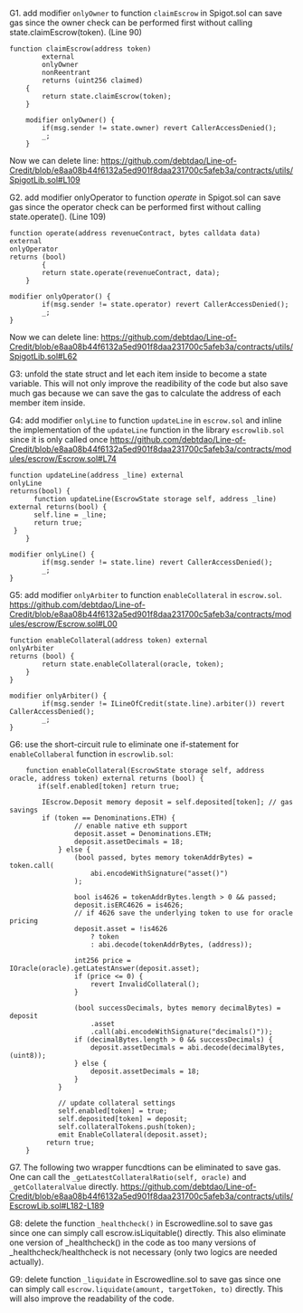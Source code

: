 G1. add modifier ``onlyOwner`` to   function ``claimEscrow`` in Spigot.sol can save gas since the owner check can be performed first without calling state.claimEscrow(token). (Line 90)
```
function claimEscrow(address token)
        external
        onlyOwner
        nonReentrant
        returns (uint256 claimed) 
    {
        return state.claimEscrow(token);
    }

    modifier onlyOwner() {
        if(msg.sender != state.owner) revert CallerAccessDenied();
        _;
    }
```
Now we can delete line: 
https://github.com/debtdao/Line-of-Credit/blob/e8aa08b44f6132a5ed901f8daa231700c5afeb3a/contracts/utils/SpigotLib.sol#L109

G2. add modifier onlyOperator to   function *operate* in Spigot.sol can save gas since the operator check can be performed first without calling state.operate(). (Line 109)
```
function operate(address revenueContract, bytes calldata data) external         
onlyOperator 
returns (bool)
        {
        return state.operate(revenueContract, data);
    }

modifier onlyOperator() {
        if(msg.sender != state.operator) revert CallerAccessDenied();
        _;
}
```
Now we can delete line: 
https://github.com/debtdao/Line-of-Credit/blob/e8aa08b44f6132a5ed901f8daa231700c5afeb3a/contracts/utils/SpigotLib.sol#L62

 G3: unfold the state struct and let each item inside to become a state variable. This will not only improve the readibility of the code but also save much gas because we can save the gas to calculate the address of each member item inside.
 

G4: add modifier ``onlyLine`` to function ``updateLine`` in ``escrow.sol`` and inline the implementation of the ``updateLine`` function in the library ``escrowlib.sol`` since it is only called once
https://github.com/debtdao/Line-of-Credit/blob/e8aa08b44f6132a5ed901f8daa231700c5afeb3a/contracts/modules/escrow/Escrow.sol#L74
```
function updateLine(address _line) external 
onlyLine
returns(bool) {
      function updateLine(EscrowState storage self, address _line) external returns(bool) {
      self.line = _line;
      return true;
 }
    }

modifier onlyLine() {
        if(msg.sender != state.line) revert CallerAccessDenied();
        _;
}
```

G5: add modifier ``onlyArbiter`` to function ``enableCollateral`` in ``escrow.sol``.
https://github.com/debtdao/Line-of-Credit/blob/e8aa08b44f6132a5ed901f8daa231700c5afeb3a/contracts/modules/escrow/Escrow.sol#L00
```
function enableCollateral(address token) external 
onlyArbiter
returns (bool) {
        return state.enableCollateral(oracle, token);
    }
}

modifier onlyArbiter() {
        if(msg.sender != ILineOfCredit(state.line).arbiter()) revert CallerAccessDenied();
        _;
}
```

G6: use the short-circuit rule to eliminate one if-statement for ``enableCollaberal`` function in ``escrowlib.sol``:
```
    function enableCollateral(EscrowState storage self, address oracle, address token) external returns (bool) {
       if(self.enabled[token] return true;

        IEscrow.Deposit memory deposit = self.deposited[token]; // gas savings
        if (token == Denominations.ETH) {
                // enable native eth support
                deposit.asset = Denominations.ETH;
                deposit.assetDecimals = 18;
            } else {
                (bool passed, bytes memory tokenAddrBytes) = token.call(
                    abi.encodeWithSignature("asset()")
                );

                bool is4626 = tokenAddrBytes.length > 0 && passed;
                deposit.isERC4626 = is4626;
                // if 4626 save the underlying token to use for oracle pricing
                deposit.asset = !is4626
                    ? token
                    : abi.decode(tokenAddrBytes, (address));

                int256 price = IOracle(oracle).getLatestAnswer(deposit.asset);
                if (price <= 0) {
                    revert InvalidCollateral();
                }

                (bool successDecimals, bytes memory decimalBytes) = deposit
                    .asset
                    .call(abi.encodeWithSignature("decimals()"));
                if (decimalBytes.length > 0 && successDecimals) {
                    deposit.assetDecimals = abi.decode(decimalBytes, (uint8));
                } else {
                    deposit.assetDecimals = 18;
                }
            }

            // update collateral settings
            self.enabled[token] = true;
            self.deposited[token] = deposit;
            self.collateralTokens.push(token);
            emit EnableCollateral(deposit.asset);
         return true;
    }

```

G7. The following two wrapper funcdtions can be eliminated to save gas. One can call the ``_getLatestCollateralRatio(self, oracle)`` and ``_getCollateralValue`` directly. 
https://github.com/debtdao/Line-of-Credit/blob/e8aa08b44f6132a5ed901f8daa231700c5afeb3a/contracts/utils/EscrowLib.sol#L182-L189

G8: delete the function ``_healthcheck()`` in Escrowedline.sol to save gas since one can simply call escrow.isLiquitable() directly. This also eliminate one version of _healthcheck() in the code as too many versions of _healthcheck/healthcheck is not necessary (only two logics are needed actually). 

G9: delete function ``_liquidate`` in Escrowedline.sol to save gas since one can simply call ``escrow.liquidate(amount, targetToken, to)`` directly. This will also improve the readability of the code.


